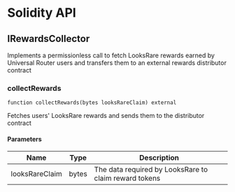 # Solidity API

## IRewardsCollector

Implements a permissionless call to fetch LooksRare rewards earned by Universal Router users
and transfers them to an external rewards distributor contract

### collectRewards

```solidity
function collectRewards(bytes looksRareClaim) external
```

Fetches users' LooksRare rewards and sends them to the distributor contract

#### Parameters

| Name | Type | Description |
| ---- | ---- | ----------- |
| looksRareClaim | bytes | The data required by LooksRare to claim reward tokens |

